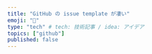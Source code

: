 ```yaml
---
title: "GitHub の issue template が凄い"
emoji: "📘"
type: "tech" # tech: 技術記事 / idea: アイデア
topics: ["github"]
published: false
---
```

